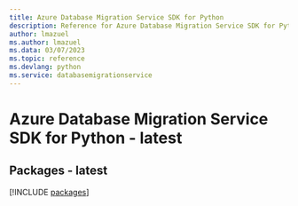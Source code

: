 ```yaml
---
title: Azure Database Migration Service SDK for Python
description: Reference for Azure Database Migration Service SDK for Python
author: lmazuel
ms.author: lmazuel
ms.data: 03/07/2023
ms.topic: reference
ms.devlang: python
ms.service: databasemigrationservice
---
```

# Azure Database Migration Service SDK for Python - latest
## Packages - latest
[!INCLUDE [packages](database-migration-service-index.md)]